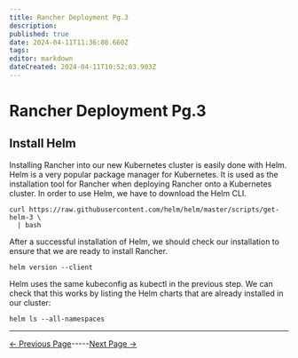```yaml
---
title: Rancher Deployment Pg.3
description: 
published: true
date: 2024-04-11T11:36:08.660Z
tags: 
editor: markdown
dateCreated: 2024-04-11T10:52:03.903Z
---
```


# Rancher Deployment Pg.3

## Install Helm

Installing Rancher into our new Kubernetes cluster is easily done with Helm. Helm is a very popular package manager for Kubernetes. It is used as the installation tool for Rancher when deploying Rancher onto a Kubernetes cluster. In order to use Helm, we have to download the Helm CLI.
```
curl https://raw.githubusercontent.com/helm/helm/master/scripts/get-helm-3 \
  | bash
```
After a successful installation of Helm, we should check our installation to ensure that we are ready to install Rancher.
```
helm version --client
```

Helm uses the same kubeconfig as kubectl in the previous step.
We can check that this works by listing the Helm charts that are already installed in our cluster:
```
helm ls --all-namespaces
```
 
---
[<- Previous Page](/Doucmentation/Rancher/Pg2)-----[Next Page ->](/Documentation/Rancher/Pg4)